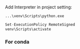 Add Interpreter in project setting:

`...\venv\Scripts\python.exe`

```python
Set-ExecutionPolicy RemoteSigned
venv\Scripts\activate 
```


### For conda 
